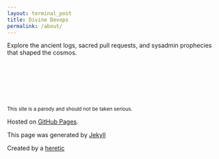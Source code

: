 ```yaml
---
layout: terminal_post
title: Divine Devops
permalink: /about/
---
```


<p class='center'>Explore the ancient logs, sacred pull requests, and sysadmin prophecies that shaped the cosmos.</p>

<p style='margin-top: 10em; font-size: smaller;' class='right'>This site is a parody and should not be taken serious.</p>

<div class='footer'>
<p class="text-right">Hosted on <a href="https://pages.github.com/">GitHub Pages</a>.</p>
<p class="text-right">This page was generated by <a href="https://jekyllrb.com/">Jekyll</a></p>
<p class="text-right">Created by a <a href="https://github.com/anthonypdawson/">heretic</a></p>
</div>
